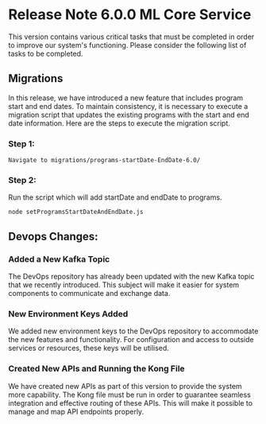 # Release Note 6.0.0 ML Core Service

This version contains various critical tasks that must be completed in order to improve our system's functioning. Please consider the following list of tasks to be completed.

## Migrations

In this release, we have introduced a new feature that includes program start and end dates. To maintain consistency, it is necessary to execute a migration script that updates the existing programs with the start and end date information. Here are the steps to execute the migration script.

### Step 1:

    Navigate to migrations/programs-startDate-EndDate-6.0/

### Step 2:

Run the script which will add startDate and endDate to programs.

    node setProgramsStartDateAndEndDate.js

## Devops Changes:

### Added a New Kafka Topic

The DevOps repository has already been updated with the new Kafka topic that we recently introduced. This subject will make it easier for system components to communicate and exchange data.

### New Environment Keys Added

We added new environment keys to the DevOps repository to accommodate the new features and functionality. For configuration and access to outside services or resources, these keys will be utilised.

### Created New APIs and Running the Kong File

We have created new APIs as part of this version to provide the system more capability. The Kong file must be run in order to guarantee seamless integration and effective routing of these APIs. This will make it possible to manage and map API endpoints properly.
